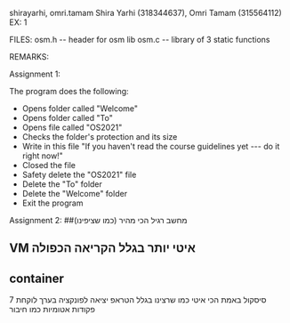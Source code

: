 shirayarhi, omri.tamam
Shira Yarhi (318344637), Omri Tamam (315564112)
EX: 1

FILES:
osm.h -- header for osm lib
osm.c -- library of 3 static functions

REMARKS:


Assignment 1:

The program does the following:
- Opens folder called "Welcome"
- Opens folder called "To"
- Opens file called "OS2021"
- Checks the folder's protection and its size
- Write in this file "If you haven't read the course guidelines yet --- do it right now!"
- Closed the file
- Safety delete the "OS2021" file
- Delete the "To" folder
- Delete the "Welcome" folder
- Exit the program

Assignment 2:
##מחשב רגיל הכי מהיר (כמו שציפינו)
## VM איטי יותר בגלל הקריאה הכפולה 
## container 
סיסקול באמת הכי איטי כמו שרצינו בגלל הטראפ
יציאה לפונקציה בערך לוקחת 7 פקודות אטומיות כמו חיבור

